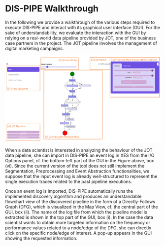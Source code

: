 # DIS-PIPE Walkthrough
In the following we provide a walkthrough of the various steps required to execute DIS-PIPE and interact with its graphical user interface (GUI). For the sake of understandability, we evaluate the interaction with the GUI by relying on a real-world data pipeline provided by JOT, one of the business case partners in the project. The JOT pipeline involves the management of digital marketing campaigns.

![alt text](https://raw.githubusercontent.com/DataCloud-project/DIS-PIPE/main/example/images/DIS-PIPE-Map-View.png)

When a data scientist is interested in analyzing the behaviour of the JOT data pipeline, she can import in DIS-PIPE an event log in XES from the I/O Options panel, cf. the bottom-left part of the GUI in the Figure above, box (vi). Since the current version of the tool does not still implement the Segmentation, Preprocessing and Event Abstraction functionalities, we suppose that the input event log is already well-structured to represent the single execution traces related to the past pipeline executions.

Once an event log is imported, DIS-PIPE automatically runs the implemented discovery algorithm and produces an understandable flowchart view of the discovered pipeline in the form of a Directly-Follows Graph (DFG), which is visualized in the Map View, cf. the central part of the GUI, box (ii). The name of the log file from which the pipeline model is extracted is shown in the top part of the GUI, box (i). In the case the data scientist wants to obtain more targeted information on the frequency or performance values related to a node/edge of the DFG, she can directly click on the specific node/edge of interest. A pop-up appears in the GUI showing the requested information.
